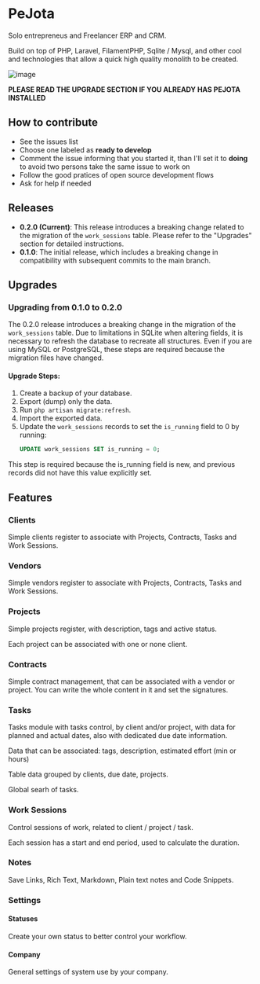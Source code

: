 # PeJota

Solo entrepreneus and Freelancer ERP and CRM.

Build on top of PHP, Laravel, FilamentPHP, Sqlite / Mysql, and other cool and technologies
that allow a quick high quality monolith to be created.

![image](https://github.com/user-attachments/assets/b859236d-6511-4e2f-96ad-b6278b57ab5d)


**PLEASE READ THE UPGRADE SECTION IF YOU ALREADY HAS PEJOTA INSTALLED**

## How to contribute

- See the issues list
- Choose one labeled as **ready to develop**
- Comment the issue informing that you started it, than I'll set it to **doing** to avoid two persons take the same issue to work on
- Follow the good pratices of open source development flows
- Ask for help if needed

## Releases

- **0.2.0 (Current)**: This release introduces a breaking change related to the migration of the `work_sessions` table. Please refer to the "Upgrades" section for detailed instructions.
- **0.1.0**: The initial release, which includes a breaking change in compatibility with subsequent commits to the main branch.

## Upgrades

### Upgrading from 0.1.0 to 0.2.0

The 0.2.0 release introduces a breaking change in the migration of the `work_sessions` table. Due to limitations in SQLite when altering fields, it is necessary to refresh the database to recreate all structures. Even if you are using MySQL or PostgreSQL, these steps are required because the migration files have changed.

#### Upgrade Steps:

1. Create a backup of your database.
2. Export (dump) only the data.
3. Run `php artisan migrate:refresh`.
4. Import the exported data.
5. Update the `work_sessions` records to set the `is_running` field to 0 by running:
   ```sql
   UPDATE work_sessions SET is_running = 0;
   ```
   
This step is required because the is_running field is new, and previous records did not have this value explicitly set.

## Features

### Clients

Simple clients register to associate with Projects, Contracts, Tasks and Work Sessions.

### Vendors

Simple vendors register to associate with Projects, Contracts, Tasks and Work Sessions.

### Projects

Simple projects register, with description, tags and active status.

Each project can be associated with one or none client.

### Contracts

Simple contract management, that can be associated with a vendor or project. You can write the whole content in it and set the signatures.

### Tasks

Tasks module with tasks control, by client and/or project, with data for planned and actual dates, also with dedicated due date information.

Data that can be associated: tags, description, estimated effort (min or hours)

Table data grouped by clients, due date, projects.

Global searh of tasks.

### Work Sessions

Control sessions of work, related to client / project / task.

Each session has a start and end period, used to calculate the duration.

### Notes

Save Links, Rich Text, Markdown, Plain text notes and Code Snippets.

### Settings

#### Statuses

Create your own status to better control your workflow.

#### Company

General settings of system use by your company.
